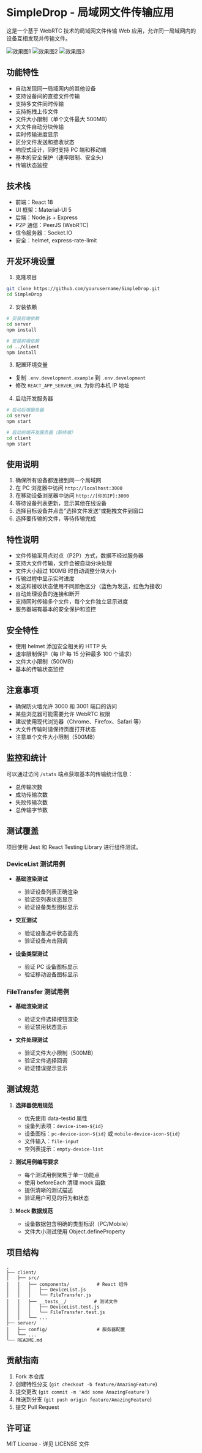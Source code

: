 # SimpleDrop - 局域网文件传输应用

这是一个基于 WebRTC 技术的局域网文件传输 Web 应用，允许同一局域网内的设备互相发现并传输文件。

![效果图1](./assets/images/1.png)
![效果图2](./assets/images/2.png)
![效果图3](./assets/images/3.png)

## 功能特性

- 自动发现同一局域网内的其他设备
- 支持设备间的直接文件传输
- 支持多文件同时传输
- 支持拖拽上传文件
- 文件大小限制（单个文件最大 500MB）
- 大文件自动分块传输
- 实时传输进度显示
- 区分文件发送和接收状态
- 响应式设计，同时支持 PC 端和移动端
- 基本的安全保护（速率限制、安全头）
- 传输状态监控

## 技术栈

- 前端：React 18
- UI 框架：Material-UI 5
- 后端：Node.js + Express
- P2P 通信：PeerJS (WebRTC)
- 信令服务器：Socket.IO
- 安全：helmet, express-rate-limit

## 开发环境设置

1. 克隆项目

```bash
git clone https://github.com/yourusername/SimpleDrop.git
cd SimpleDrop
```

2. 安装依赖

```bash
# 安装后端依赖
cd server
npm install

# 安装前端依赖
cd ../client
npm install
```

3. 配置环境变量

- 复制 `.env.development.example` 到 `.env.development`
- 修改 `REACT_APP_SERVER_URL` 为你的本机 IP 地址

4. 启动开发服务器

```bash
# 启动后端服务器
cd server
npm start

# 启动前端开发服务器（新终端）
cd client
npm start
```

## 使用说明

1. 确保所有设备都连接到同一个局域网
2. 在 PC 浏览器中访问 `http://localhost:3000`
3. 在移动设备浏览器中访问 `http://[你的IP]:3000`
4. 等待设备列表更新，显示其他在线设备
5. 选择目标设备并点击"选择文件发送"或拖拽文件到窗口
6. 选择要传输的文件，等待传输完成

## 特性说明

- 文件传输采用点对点（P2P）方式，数据不经过服务器
- 支持大文件传输，文件会被自动分块处理
- 文件大小超过 100MB 时自动调整分块大小
- 传输过程中显示实时进度
- 发送和接收状态使用不同颜色区分（蓝色为发送，红色为接收）
- 自动处理设备的连接和断开
- 支持同时传输多个文件，每个文件独立显示进度
- 服务器端有基本的安全保护和监控

## 安全特性

- 使用 helmet 添加安全相关的 HTTP 头
- 速率限制保护（每 IP 每 15 分钟最多 100 个请求）
- 文件大小限制（500MB）
- 基本的传输状态监控

## 注意事项

- 确保防火墙允许 3000 和 3001 端口的访问
- 某些浏览器可能需要允许 WebRTC 权限
- 建议使用现代浏览器（Chrome、Firefox、Safari 等）
- 大文件传输时请保持页面打开状态
- 注意单个文件大小限制（500MB）

## 监控和统计

可以通过访问 `/stats` 端点获取基本的传输统计信息：

- 总传输次数
- 成功传输次数
- 失败传输次数
- 总传输字节数

## 测试覆盖

项目使用 Jest 和 React Testing Library 进行组件测试。

### DeviceList 测试用例

- **基础渲染测试**

  - 验证设备列表正确渲染
  - 验证空列表状态显示
  - 验证设备类型图标显示

- **交互测试**

  - 验证设备选中状态高亮
  - 验证设备点击回调

- **设备类型测试**
  - 验证 PC 设备图标显示
  - 验证移动设备图标显示

### FileTransfer 测试用例

- **基础渲染测试**

  - 验证文件选择按钮渲染
  - 验证禁用状态显示

- **文件处理测试**
  - 验证文件大小限制（500MB）
  - 验证文件选择回调
  - 验证错误提示显示

## 测试规范

1. **选择器使用规范**

   - 优先使用 data-testid 属性
   - 设备列表项：`device-item-${id}`
   - 设备图标：`pc-device-icon-${id}` 或 `mobile-device-icon-${id}`
   - 文件输入：`file-input`
   - 空列表提示：`empty-device-list`

2. **测试用例编写要求**

   - 每个测试用例聚焦于单一功能点
   - 使用 beforeEach 清理 mock 函数
   - 提供清晰的测试描述
   - 验证用户可见的行为和状态

3. **Mock 数据规范**
   - 设备数据包含明确的类型标识（PC/Mobile）
   - 文件大小测试使用 Object.defineProperty

## 项目结构

```
.
├── client/
│   ├── src/
│   │   ├── components/          # React 组件
│   │   │   ├── DeviceList.js
│   │   │   └── FileTransfer.js
│   │   ├── __tests__/          # 测试文件
│   │   │   ├── DeviceList.test.js
│   │   │   └── FileTransfer.test.js
│   │   └── ...
├── server/
│   ├── config/                  # 服务器配置
│   └── ...
└── README.md
```

## 贡献指南

1. Fork 本仓库
2. 创建特性分支 (`git checkout -b feature/AmazingFeature`)
3. 提交更改 (`git commit -m 'Add some AmazingFeature'`)
4. 推送到分支 (`git push origin feature/AmazingFeature`)
5. 提交 Pull Request

## 许可证

MIT License - 详见 LICENSE 文件
